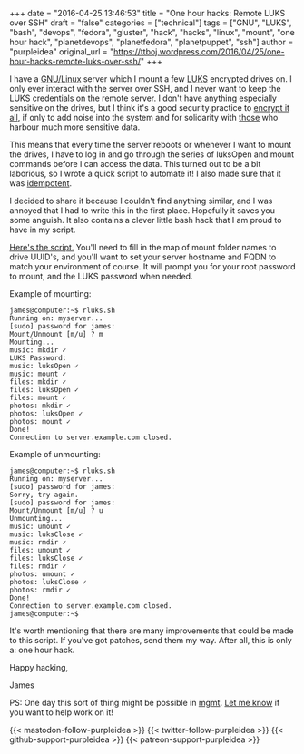 +++
date = "2016-04-25 13:46:53"
title = "One hour hacks: Remote LUKS over SSH"
draft = "false"
categories = ["technical"]
tags = ["GNU", "LUKS", "bash", "devops", "fedora", "gluster", "hack", "hacks", "linux", "mount", "one hour hack", "planetdevops", "planetfedora", "planetpuppet", "ssh"]
author = "purpleidea"
original_url = "https://ttboj.wordpress.com/2016/04/25/one-hour-hacks-remote-luks-over-ssh/"
+++

I have a <a href="https://gnu.org/">GNU/Linux</a> server which I mount a few <a href="https://en.wikipedia.org/wiki/Linux_Unified_Key_Setup">LUKS</a> encrypted drives on. I only ever interact with the server over SSH, and I never want to keep the LUKS credentials on the remote server. I don't have anything especially sensitive on the drives, but I think it's a good security practice to <a href="http://www.theguardian.com/commentisfree/2013/jul/15/crux-nsa-collect-it-all">encrypt it all</a>, if only to add noise into the system and for solidarity with <a href="https://en.wikipedia.org/wiki/Whistleblower">those</a> who harbour much more sensitive data.

This means that every time the server reboots or whenever I want to mount the drives, I have to log in and go through the series of luksOpen and mount commands before I can access the data. This turned out to be a bit laborious, so I wrote a quick script to automate it! I also made sure that it was <a href="https://en.wikipedia.org/wiki/Idempotence">idempotent</a>.

I decided to share it because I couldn't find anything similar, and I was annoyed that I had to write this in the first place. Hopefully it saves you some anguish. It also contains a clever little bash hack that I am proud to have in my script.

<a href="https://gist.github.com/purpleidea/7a145a4f58114efcc0d642fea3757e8a">Here's the script.</a> You'll need to fill in the map of mount folder names to drive UUID's, and you'll want to set your server hostname and FQDN to match your environment of course. It will prompt you for your root password to mount, and the LUKS password when needed.

Example of mounting:

```
james@computer:~$ rluks.sh 
Running on: myserver...
[sudo] password for james: 
Mount/Unmount [m/u] ? m
Mounting...
music: mkdir ✓
LUKS Password: 
music: luksOpen ✓
music: mount ✓
files: mkdir ✓
files: luksOpen ✓
files: mount ✓
photos: mkdir ✓
photos: luksOpen ✓
photos: mount ✓
Done!
Connection to server.example.com closed.
```
Example of unmounting:

```
james@computer:~$ rluks.sh 
Running on: myserver...
[sudo] password for james: 
Sorry, try again.
[sudo] password for james: 
Mount/Unmount [m/u] ? u
Unmounting...
music: umount ✓
music: luksClose ✓
music: rmdir ✓
files: umount ✓
files: luksClose ✓
files: rmdir ✓
photos: umount ✓
photos: luksClose ✓
photos: rmdir ✓
Done!
Connection to server.example.com closed.
james@computer:~$
```
It's worth mentioning that there are many improvements that could be made to this script. If you've got patches, send them my way. After all, this is only a: one hour hack.

Happy hacking,

James

PS: One day this sort of thing might be possible in <a href="https://github.com/purpleidea/mgmt/">mgmt</a>. <a href="/contact/">Let me know</a> if you want to help work on it!

{{< mastodon-follow-purpleidea >}}
{{< twitter-follow-purpleidea >}}
{{< github-support-purpleidea >}}
{{< patreon-support-purpleidea >}}
